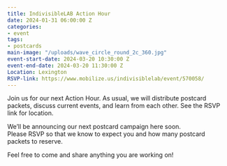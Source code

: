 ```yaml
---
title: IndivisibleLAB Action Hour
date: 2024-01-31 06:00:00 Z
categories:
- event
tags:
- postcards
main-image: "/uploads/wave_circle_round_2c_360.jpg"
event-start-date: 2024-03-20 10:30:00 Z
event-end-date: 2024-03-20 11:30:00 Z
Location: Lexington
RSVP-link: https://www.mobilize.us/indivisiblelab/event/570058/
---
```


Join us for our next Action Hour. As usual, we will distribute postcard packets, discuss current events, and learn from each other. See the RSVP link for location. 

We’ll be announcing our next postcard campaign here soon. Please RSVP so that we know to expect you and how many postcard packets to reserve.

Feel free to come and share anything you are working on!